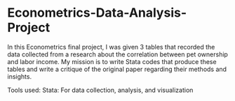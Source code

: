 # Econometrics-Data-Analysis-Project
In this Econometrics final project, I was given 3 tables that recorded the data collected from a research about the correlation between pet ownership and labor income. My mission is to write Stata codes that produce these tables and write a critique of the original paper regarding their methods and insights. 

Tools used:
Stata: For data collection, analysis, and visualization
